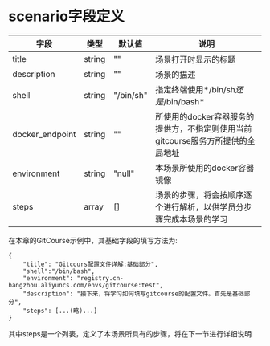 # scenario字段定义  

| 字段 | 类型 | 默认值 | 说明 |
| ---- | ---- | ---- | ---- |
| title | string | "" | 场景打开时显示的标题 |
| description | string | "" | 场景的描述 |
| shell | string | "/bin/sh" | 指定终端使用*/bin/sh*还是*/bin/bash* |
| docker_endpoint | string | "" | 所使用的docker容器服务的提供方，不指定则使用当前gitcourse服务方所提供的全局地址 |
| environment | string | "null" | 本场景所使用的docker容器镜像 |
| steps | array | [] | 场景的步骤，将会按顺序逐个进行解析，以供学员分步骤完成本场景的学习 |

在本章的GitCourse示例中，其基础字段的填写方法为:

```
{
    "title": "Gitcours配置文件详解:基础部分",
    "shell":"/bin/bash",
    "environment": "registry.cn-hangzhou.aliyuncs.com/envs/gitcourse:test",
    "description": "接下来，将学习如何填写gitcourse的配置文件。首先是基础部分",
    "steps": [...(略)...]
}
```
其中steps是一个列表，定义了本场景所具有的步骤，将在下一节进行详细说明